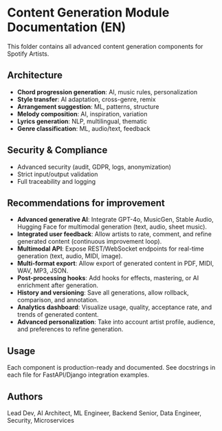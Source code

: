 # Content Generation Module Documentation (EN)

This folder contains all advanced content generation components for Spotify Artists.

## Architecture
- **Chord progression generation**: AI, music rules, personalization
- **Style transfer**: AI adaptation, cross-genre, remix
- **Arrangement suggestion**: ML, patterns, structure
- **Melody composition**: AI, inspiration, variation
- **Lyrics generation**: NLP, multilingual, thematic
- **Genre classification**: ML, audio/text, feedback

## Security & Compliance
- Advanced security (audit, GDPR, logs, anonymization)
- Strict input/output validation
- Full traceability and logging

## Recommendations for improvement
- **Advanced generative AI**: Integrate GPT-4o, MusicGen, Stable Audio, Hugging Face for multimodal generation (text, audio, sheet music).
- **Integrated user feedback**: Allow artists to rate, comment, and refine generated content (continuous improvement loop).
- **Multimodal API**: Expose REST/WebSocket endpoints for real-time generation (text, audio, MIDI, image).
- **Multi-format export**: Allow export of generated content in PDF, MIDI, WAV, MP3, JSON.
- **Post-processing hooks**: Add hooks for effects, mastering, or AI enrichment after generation.
- **History and versioning**: Save all generations, allow rollback, comparison, and annotation.
- **Analytics dashboard**: Visualize usage, quality, acceptance rate, and trends of generated content.
- **Advanced personalization**: Take into account artist profile, audience, and preferences to refine generation.

## Usage
Each component is production-ready and documented. See docstrings in each file for FastAPI/Django integration examples.

## Authors
Lead Dev, AI Architect, ML Engineer, Backend Senior, Data Engineer, Security, Microservices

